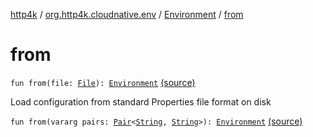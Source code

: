 [http4k](../../index.md) / [org.http4k.cloudnative.env](../index.md) / [Environment](index.md) / [from](./from.md)

# from

`fun from(file: `[`File`](http://docs.oracle.com/javase/6/docs/api/java/io/File.html)`): `[`Environment`](index.md) [(source)](https://github.com/http4k/http4k/blob/master/http4k-cloudnative/src/main/kotlin/org/http4k/cloudnative/env/Environment.kt#L50)

Load configuration from standard Properties file format on disk

`fun from(vararg pairs: `[`Pair`](https://kotlinlang.org/api/latest/jvm/stdlib/kotlin/-pair/index.html)`<`[`String`](https://kotlinlang.org/api/latest/jvm/stdlib/kotlin/-string/index.html)`, `[`String`](https://kotlinlang.org/api/latest/jvm/stdlib/kotlin/-string/index.html)`>): `[`Environment`](index.md) [(source)](https://github.com/http4k/http4k/blob/master/http4k-cloudnative/src/main/kotlin/org/http4k/cloudnative/env/Environment.kt#L52)